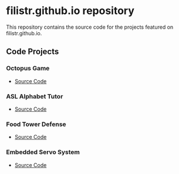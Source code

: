 # filistr.github.io repository

This repository contains the source code for the projects featured on filistr.github.io.

## Code Projects

### Octopus Game
- [Source Code](https://github.com/filistr/filistr.github.io/tree/main/octopus%20game)

### ASL Alphabet Tutor
- [Source Code](https://github.com/filistr/filistr.github.io/tree/main/asl%20tutor)

### Food Tower Defense
- [Source Code](https://github.com/filistr/filistr.github.io/tree/main/food%20tower%20defense)

### Embedded Servo System
- [Source Code](https://github.com/filistr/filistr.github.io/tree/main/embedded%20server%20system)
